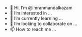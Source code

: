- 👋 Hi, I’m @imranmandalkazam
- 👀 I’m interested in ...
- 🌱 I’m currently learning ...
- 💞️ I’m looking to collaborate on ...
- 📫 How to reach me ...

<!---
imranmandalkazam/imranmandalkazam is a ✨ special ✨ repository because its `README.md` (this file) appears on your GitHub profile.
You can click the Preview link to take a look at your changes.
--->

